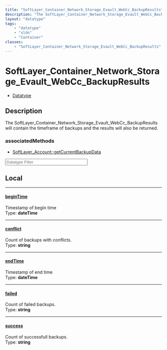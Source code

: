 ```yaml
---
title: "SoftLayer_Container_Network_Storage_Evault_WebCc_BackupResults"
description: "The SoftLayer_Container_Network_Storage_Evault_WebCc_BackupResults will contain the timeframe of backups and the results... "
layout: "datatype"
tags:
    - "datatype"
    - "sldn"
    - "Container"
classes:
    - "SoftLayer_Container_Network_Storage_Evault_WebCc_BackupResults"
---
```


# SoftLayer_Container_Network_Storage_Evault_WebCc_BackupResults
<div id='service-datatype'>
    <ul id='sldn-reference-tabs'>
        <li id='datatype'> <a href='/reference/datatypes/SoftLayer_Container_Network_Storage_Evault_WebCc_BackupResults' >Datatype</a></li>
    </ul>
</div>

## Description 
The SoftLayer_Container_Network_Storage_Evault_WebCc_BackupResults will contain the timeframe of backups and the results will also be returned. 


### associatedMethods

*  [SoftLayer_Account::getCurrentBackupData](/reference/services/SoftLayer_Account/getCurrentBackupData )





<!-- Filer BEGIN -->
<div class="view-filters">
        <div class="clearfix">
            <div class="search-input-box">
                <input placeholder="Datatype Filter" onkeyup="titleSearch(inputId='prop-input', divId='properties', elementClass='prop-row')" 
                    type="text" id="prop-input" value="" size="30" maxlength="128" class="form-text">
            </div>
        </div>
</div>
<!-- Filer END -->

<div id="properties" class="content">
<div id="localProperties" class="prop-content" >

## Local
<div class="prop-row">

-----
[beginTime]: #begintime
#### [beginTime]
Timestamp of begin time  
<span class="type-label">Type: </span>**dateTime**


</div>
<div class="prop-row">

-----
[conflict]: #conflict
#### [conflict]
Count of backups with conflicts.   
<span class="type-label">Type: </span>**string**


</div>
<div class="prop-row">

-----
[endTime]: #endtime
#### [endTime]
Timestamp of end time  
<span class="type-label">Type: </span>**dateTime**


</div>
<div class="prop-row">

-----
[failed]: #failed
#### [failed]
Count of failed backups.   
<span class="type-label">Type: </span>**string**


</div>
<div class="prop-row">

-----
[success]: #success
#### [success]
Count of successfull backups.   
<span class="type-label">Type: </span>**string**


</div>
</div>
<!-- LOCAL PROPERTY END -->

</div>


